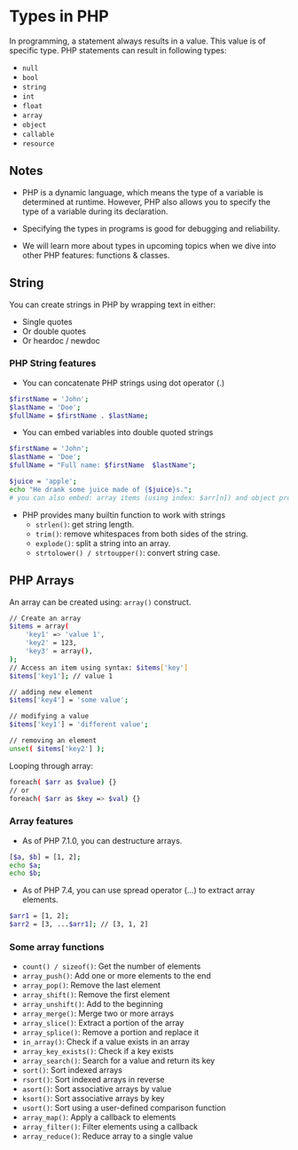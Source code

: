 # Types in PHP

In programming, a statement always results in a value. This value is of specific type. PHP statements can result in following types:

- `null`
- `bool`
- `string`
- `int`
- `float`
- `array`
- `object`
- `callable`
- `resource`

## Notes

- PHP is a dynamic language, which means the type of a variable is determined at runtime. However, PHP also allows you to specify the type of a variable during its declaration.

- Specifying the types in programs is good for debugging and reliability.

- We will learn more about types in upcoming topics when we dive into other PHP features: functions & classes.

## String

You can create strings in PHP by wrapping text in either:

- Single quotes
- Or double quotes
- Or heardoc / newdoc

### PHP String features

- You can concatenate PHP strings using dot operator (.)

```sh
$firstName = 'John';
$lastName = 'Doe';
$fullName = $firstName . $lastName;
```

- You can embed variables into double quoted strings

```sh
$firstName = 'John';
$lastName = 'Doe';
$fullName = "Full name: $firstName  $lastName";

$juice = 'apple';
echo "He drank some juice made of {$juice}s.";
# you can also embed: array items (using index: $arr[n]) and object properties
```

- PHP provides many builtin function to work with strings
  - `strlen()`: get string length.
  - `trim()`: remove whitespaces from both sides of the string.
  - `explode()`: split a string into an array.
  - `strtolower() / strtoupper()`: convert string case.

## PHP Arrays

An array can be created using: `array()` construct.

```sh
// Create an array
$items = array(
    'key1' => 'value 1',
    'key2' = 123,
    'key3' = array(),
);
// Access an item using syntax: $items['key']
$items['key1']; // value 1

// adding new element
$items['key4'] = 'some value';

// modifying a value
$items['key1'] = 'different value';

// removing an element
unset( $items['key2'] );
```

Looping through array:

```sh
foreach( $arr as $value) {}
// or
foreach( $arr as $key => $val) {}
```

### Array features

- As of PHP 7.1.0, you can destructure arrays.

```sh
[$a, $b] = [1, 2];
echo $a;
echo $b;
```

- As of PHP 7.4, you can use spread operator (...) to extract array elements.

```sh
$arr1 = [1, 2];
$arr2 = [3, ...$arr1]; // [3, 1, 2]
```

### Some array functions

- `count() / sizeof()`: Get the number of elements
- `array_push()`: Add one or more elements to the end
- `array_pop()`: Remove the last element
- `array_shift()`: Remove the first element
- `array_unshift()`: Add to the beginning
- `array_merge()`: Merge two or more arrays
- `array_slice()`: Extract a portion of the array
- `array_splice()`: Remove a portion and replace it
- `in_array()`: Check if a value exists in an array
- `array_key_exists()`: Check if a key exists
- `array_search()`: Search for a value and return its key
- `sort()`: Sort indexed arrays
- `rsort()`: Sort indexed arrays in reverse
- `asort()`: Sort associative arrays by value
- `ksort()`: Sort associative arrays by key
- `usort()`: Sort using a user-defined comparison function
- `array_map()`: Apply a callback to elements
- `array_filter()`: Filter elements using a callback
- `array_reduce()`: Reduce array to a single value
